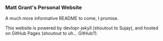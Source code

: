 ### Matt Grant's Personal Website

A much more informative README to come, I promise.

This website is powered by devlopr-jekyll (shoutout to Sujay), and hosted on GitHub Pages (shoutout to uh... GitHub?).